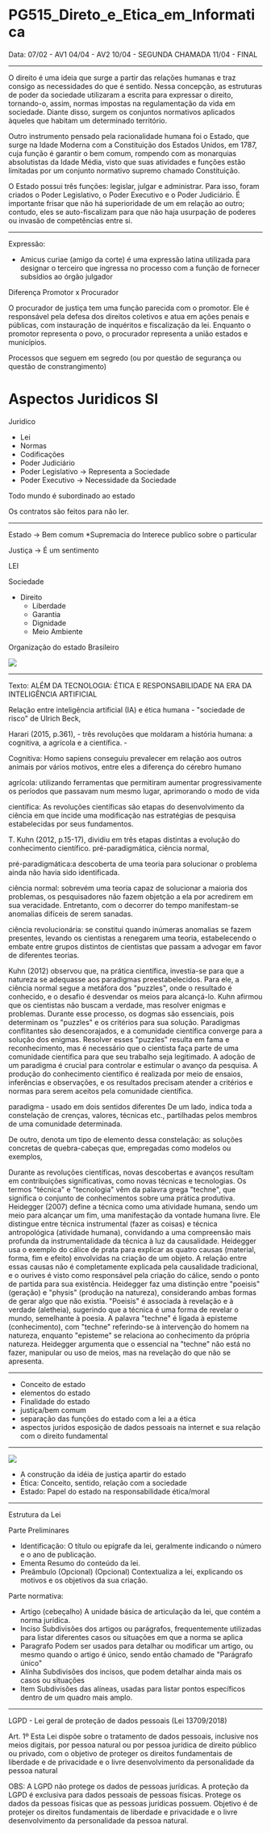 # PG515_Direto_e_Etica_em_Informatica

Data:
07/02 - AV1
04/04 - AV2
10/04 - SEGUNDA CHAMADA
11/04 - FINAL


--------------------------
O direito é uma ideia que surge a partir das relações humanas e traz consigo as necessidades do que é sentido. Nessa concepção, as estruturas de poder da sociedade utilizaram a escrita para expressar o direito, tornando-o, assim, normas impostas na regulamentação da vida em sociedade. Diante disso, surgem os conjuntos normativos aplicados àqueles que habitam um determinado território.

Outro instrumento pensado pela racionalidade humana foi o Estado, que surge na Idade Moderna com a Constituição dos Estados Unidos, em 1787, cuja função é garantir o bem comum, rompendo com as monarquias absolutistas da Idade Média, visto que suas atividades e funções estão limitadas por um conjunto normativo supremo chamado Constituição.

O Estado possui três funções: legislar, julgar e administrar. Para isso, foram criados o Poder Legislativo, o Poder Executivo e o Poder Judiciário. É importante frisar que não há superioridade de um em relação ao outro; contudo, eles se auto-fiscalizam para que não haja usurpação de poderes ou invasão de competências entre si.






------------------


Expressão:
- Amicus curiae (amigo da corte) é uma expressão latina utilizada para designar o terceiro que ingressa no processo com a função de fornecer subsídios ao órgão julgador

Diferença Promotor x Procurador

O procurador de justiça tem uma função parecida com o promotor. Ele é responsável pela defesa dos direitos coletivos e atua em ações penais e públicas, com instauração de inquéritos e fiscalização da lei. Enquanto o promotor representa o povo, o procurador representa a união estados e municípios.

Processos que seguem em segredo (ou por questão de segurança ou questão de constrangimento)

# Aspectos Juridicos SI

Juridico
  - Lei
  - Normas
  - Codificações
  - Poder Judiciário
  - Poder Legislativo -> Representa a Sociedade
  - Poder Executivo -> Necessidade da Sociedade


Todo mundo é subordinado ao estado

Os contratos são feitos para não ler.


<!--- gina.gouveia@UFPE.br -->
--------------------------------------------------------------

Estado -> Bem comum
  *Supremacia do Interece publico sobre o particular

Justiça -> É um sentimento

LEI

Sociedade
  - Direito
    - Liberdade
    - Garantia
    - Dignidade
    - Meio Ambiente
   
Organização do estado Brasileiro

<img src=".assets/img01.jpg">



------------------------------------------------
Texto: ALÉM DA TECNOLOGIA: ÉTICA E RESPONSABILIDADE NA
ERA DA INTELIGÊNCIA ARTIFICIAL

Relação entre inteligência artificial (IA) e
ética humana - "sociedade de risco" de Ulrich Beck,





Harari (2015, p.361), - três revoluções que
moldaram a história humana: a cognitiva, a agrícola e a científica. - 

Cognitiva: Homo sapiens conseguiu prevalecer em relação aos outros animais por vários motivos, entre eles a diferença do cérebro humano

agrícola: utilizando ferramentas que permitiram aumentar progressivamente os períodos que passavam num mesmo lugar, aprimorando o modo de vida

científica: As revoluções científicas são etapas do desenvolvimento da ciência em
que incide uma modificação nas estratégias de pesquisa estabelecidas por
seus fundamentos.


T. Kuhn (2012, p.15-17), dividiu em três etapas distintas a evolução do conhecimento científico. pré-paradigmática, ciência normal,  

pré-paradigmática:a descoberta de uma teoria para solucionar o problema ainda não havia sido identificada.

ciência normal: sobrevém uma teoria capaz de solucionar a maioria dos problemas, os pesquisadores não fazem objetção a ela por acredirem em sua veracidade. Entretanto, com o decorrer do tempo manifestam-se anomalias difíceis de serem sanadas.

ciência revolucionária: se constitui quando inúmeras anomalias se fazem presentes, levando os cientistas a renegarem uma teoria, estabelecendo o embate entre grupos distintos de cientistas que passam a advogar em favor de diferentes teorias.


Kuhn (2012) observou que, na prática científica, investia-se para que a natureza se adequasse aos paradigmas preestabelecidos. Para ele, a ciência normal segue a metáfora dos "puzzles", onde o resultado é conhecido, e o desafio é desvendar os meios para alcançá-lo. Kuhn afirmou que os cientistas não buscam a verdade, mas resolver enigmas e problemas. Durante esse processo, os dogmas são essenciais, pois determinam os "puzzles" e os critérios para sua solução. Paradigmas conflitantes são desencorajados, e a comunidade científica converge para a solução dos enigmas. Resolver esses "puzzles" resulta em fama e reconhecimento, mas é necessário que o cientista faça parte de uma comunidade científica para que seu trabalho seja legitimado. A adoção de um paradigma é crucial para controlar e estimular o avanço da pesquisa. A produção do conhecimento científico é realizada por meio de ensaios, inferências e observações, e os resultados precisam atender a critérios e normas para serem aceitos pela comunidade científica.


paradigma - usado em dois sentidos diferentes
De um lado, indica toda a constelação de crenças, valores, técnicas etc.,
partilhadas pelos membros de uma comunidade determinada.

De outro, denota um tipo de elemento dessa constelação: as soluções
concretas de quebra-cabeças que, empregadas como modelos ou
exemplos,





Durante as revoluções científicas, novas descobertas e avanços resultam em contribuições significativas, como novas técnicas e tecnologias.
Os termos "técnica" e "tecnologia" vêm da palavra grega "techne", que significa o conjunto de conhecimentos sobre uma prática produtiva.
Heidegger (2007) define a técnica como uma atividade humana, sendo um meio para alcançar um fim, uma manifestação da vontade humana livre.
Ele distingue entre técnica instrumental (fazer as coisas) e técnica antropológica (atividade humana), convidando a uma compreensão mais profunda da instrumentalidade da técnica à luz da causalidade.
Heidegger usa o exemplo do cálice de prata para explicar as quatro causas (material, forma, fim e efeito) envolvidas na criação de um objeto.
A relação entre essas causas não é completamente explicada pela causalidade tradicional, e o ourives é visto como responsável pela criação do cálice, sendo o ponto de partida para sua existência.
Heidegger faz uma distinção entre "poeisis" (geração) e "physis" (produção na natureza), considerando ambas formas de gerar algo que não existia.
"Poeisis" é associada à revelação e à verdade (aletheia), sugerindo que a técnica é uma forma de revelar o mundo, semelhante à poesia.
A palavra "techne" é ligada à episteme (conhecimento), com "techne" referindo-se à intervenção do homem na natureza, enquanto "episteme" se relaciona ao conhecimento da própria natureza.
Heidegger argumenta que o essencial na "techne" não está no fazer, manipular ou uso de meios, mas na revelação do que não se apresenta.





----------------------------------------

- Conceito de estado
- elementos do estado
- Finalidade do estado
- justiça/bem comum
- separação das funções do estado com a lei a a ética
- aspectos juridos esposição de dados pessoais na internet e sua relação com o direito fundamental

--------------

<img src=".assets/img02.jpg">

- A construção da idéia de justiça apartir do estado
- Ética: Conceito, sentido, relação com a sociedade
- Estado: Papel do estado na responsabilidade ética/moral
              
----------------------------------

Estrutura da Lei

Parte Preliminares

- Identificação:
 O título ou epígrafe da lei, geralmente indicando o número e o ano de publicação.
- Ementa
Resumo do conteúdo da lei.
- Preâmbulo (Opcional)
(Opcional) Contextualiza a lei, explicando os motivos e os objetivos da sua criação.


Parte normativa:

- Artigo (cebeçalho)
A unidade básica de articulação da lei, que contém a norma jurídica.
- Inciso
Subdivisões dos artigos ou parágrafos, frequentemente utilizadas para listar diferentes casos ou situações em que a norma se aplica
- Paragrafo
Podem ser usados para detalhar ou modificar um artigo, ou mesmo quando o artigo é único, sendo então chamado de "Parágrafo único"
- Alínha
Subdivisões dos incisos, que podem detalhar ainda mais os casos ou situações
- Item
Subdivisões das alíneas, usadas para listar pontos específicos dentro de um quadro mais amplo. 

---------------------------------

LGPD - Lei geral de proteção de dados pessoais (Lei 13709/2018)

Art. 1º Esta Lei dispõe sobre o tratamento de dados pessoais, inclusive nos meios digitais, por pessoa natural ou por pessoa jurídica de direito público ou privado, com o objetivo de proteger os direitos fundamentais de liberdade e de privacidade e o livre desenvolvimento da personalidade da pessoa natural

OBS: A LGPD não protege os dados de pessoas jurídicas. A proteção da LGPD é exclusiva para dados pessoais de pessoas físicas. Protege os dados da pessoas físicas que as pessoas juridicas possuem. Objetivo é de protejer os direitos fundamentais de liberdade e privacidade e o livre desenvolvimento da personalidade da pessoa natural.













